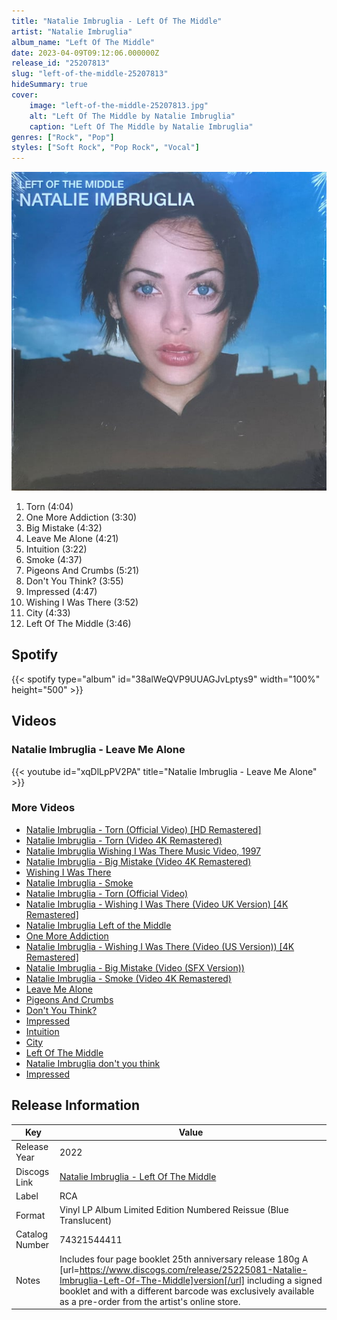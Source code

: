 ```yaml
---
title: "Natalie Imbruglia - Left Of The Middle"
artist: "Natalie Imbruglia"
album_name: "Left Of The Middle"
date: 2023-04-09T09:12:06.000000Z
release_id: "25207813"
slug: "left-of-the-middle-25207813"
hideSummary: true
cover:
    image: "left-of-the-middle-25207813.jpg"
    alt: "Left Of The Middle by Natalie Imbruglia"
    caption: "Left Of The Middle by Natalie Imbruglia"
genres: ["Rock", "Pop"]
styles: ["Soft Rock", "Pop Rock", "Vocal"]
---
```


![Left Of The Middle by Natalie Imbruglia](left-of-the-middle-25207813.jpg)

<!-- section break -->

1. Torn (4:04)
2. One More Addiction (3:30)
3. Big Mistake (4:32)
4. Leave Me Alone (4:21)
5. Intuition (3:22)
6. Smoke (4:37)
7. Pigeons And Crumbs (5:21)
8. Don't You Think? (3:55)
9. Impressed (4:47)
10. Wishing I Was There (3:52)
11. City (4:33)
12. Left Of The Middle (3:46)

<!-- section break -->


## Spotify
{{< spotify type="album" id="38alWeQVP9UUAGJvLptys9" width="100%" height="500" >}}



## Videos
### Natalie Imbruglia - Leave Me Alone
{{< youtube id="xqDlLpPV2PA" title="Natalie Imbruglia - Leave Me Alone" >}}<br>

### More Videos

- [Natalie Imbruglia - Torn (Official Video) [HD Remastered]](https://www.youtube.com/watch?v=xSZBIs0gs0E)
- [Natalie Imbruglia - Torn (Video 4K Remastered)](https://www.youtube.com/watch?v=sOY5314LyEY)
- [Natalie Imbruglia Wishing I Was There Music Video, 1997](https://www.youtube.com/watch?v=mSkNhZQo8h0)
- [Natalie Imbruglia - Big Mistake (Video 4K Remastered)](https://www.youtube.com/watch?v=ejZmfnRTdME)
- [Wishing I Was There](https://www.youtube.com/watch?v=3_KiTA7o1Kw)
- [Natalie Imbruglia - Smoke](https://www.youtube.com/watch?v=JzbjYNUak4I)
- [Natalie Imbruglia - Torn (Official Video)](https://www.youtube.com/watch?v=VV1XWJN3nJo)
- [Natalie Imbruglia - Wishing I Was There (Video UK Version) [4K Remastered]](https://www.youtube.com/watch?v=byBOtfWdfZY)
- [Natalie Imbruglia   Left of the Middle](https://www.youtube.com/watch?v=oE9FGK-J9jA)
- [One More Addiction](https://www.youtube.com/watch?v=-hOVpna9DDg)
- [Natalie Imbruglia - Wishing I Was There (Video (US Version)) [4K Remastered]](https://www.youtube.com/watch?v=Fu4_5e1skTM)
- [Natalie Imbruglia - Big Mistake (Video (SFX Version))](https://www.youtube.com/watch?v=8Jg4VSp7GG0)
- [Natalie Imbruglia - Smoke (Video 4K Remastered)](https://www.youtube.com/watch?v=suycNlHj_fs)
- [Leave Me Alone](https://www.youtube.com/watch?v=5rABvZefMEo)
- [Pigeons And Crumbs](https://www.youtube.com/watch?v=zYAXhUv746g)
- [Don't You Think?](https://www.youtube.com/watch?v=6lvviu71AaM)
- [Impressed](https://www.youtube.com/watch?v=Fp0D91YRtj8)
- [Intuition](https://www.youtube.com/watch?v=4Clo8te75No)
- [City](https://www.youtube.com/watch?v=Od9nYiK2rhY)
- [Left Of The Middle](https://www.youtube.com/watch?v=_7WwzAfTAyw)
- [Natalie Imbruglia don't you think](https://www.youtube.com/watch?v=JTqHnW29iVI)
- [Impressed](https://www.youtube.com/watch?v=fs3f3xCU4O4)


## Release Information
|  Key           | Value                                                |
| ---------------| ---------------------------------------------------- |
| Release Year   | 2022                                   |
| Discogs Link   | [Natalie Imbruglia - Left Of The Middle](https://www.discogs.com/release/25207813-Natalie-Imbruglia-Left-Of-The-Middle) |
| Label          | RCA |
| Format         | Vinyl LP Album Limited Edition Numbered Reissue (Blue Translucent) |
| Catalog Number | 74321544411 |
| Notes |  Includes four page booklet 25th anniversary release 180g  A  [url=https://www.discogs.com/release/25225081-Natalie-Imbruglia-Left-Of-The-Middle]version[/url] including a signed booklet and with a different barcode was exclusively available as a pre-order from the artist's online store. |